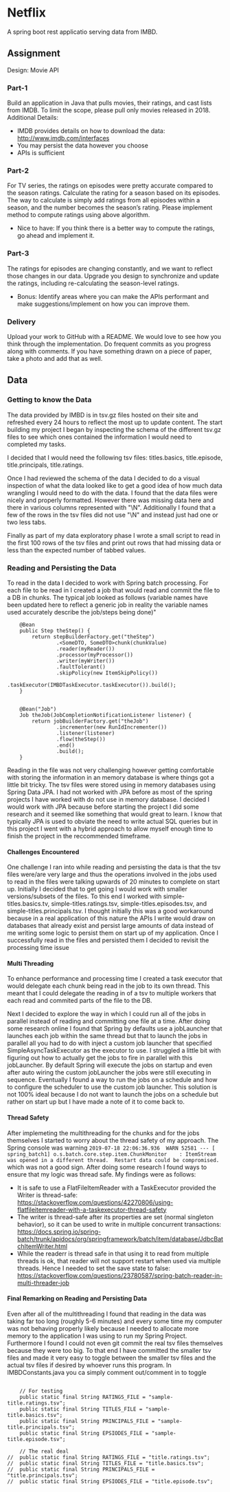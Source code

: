 # Netflix

A spring boot rest applicatio serving data from IMBD.

## Assignment
Design: Movie API
### Part-1
Build an application in Java that pulls movies, their ratings, and cast lists from IMDB. To limit the
scope, please pull only movies released in 2018.
Additional Details:
- IMDB provides details on how to download the data: http://www.imdb.com/interfaces
- You may persist the data however you choose
- APIs is sufficient
### Part-2
For TV series, the ratings on episodes were pretty accurate compared to the season ratings.
Calculate the rating for a season based on its episodes. The way to calculate is simply add
ratings from all episodes within a season, and the number becomes the season’s rating.
Please implement method to compute ratings using above algorithm.

- Nice to have: If you think there is a better way to compute the ratings, go ahead and implement
it.

### Part-3
The ratings for episodes are changing constantly, and we want to reflect those changes in our
data. Upgrade you design to synchronize and update the ratings, including re-calculating the
season-level ratings.

- Bonus: Identify areas where you can make the APIs performant and make suggestions/implement on
how you can improve them.

### Delivery
Upload your work to GitHub with a README. We would love to see how you think through the
implementation. Do frequent commits as you progress along with comments. If you have
something drawn on a piece of paper, take a photo and add that as well.

## Data
### Getting to know the Data
The data provided by IMBD is in tsv.gz files hosted on their site and refreshed every 24 hours to reflect the most up to update content. The start building my project I began by inspecting the schema of the different tsv.gz files to see which ones contained the information I would need to completed my tasks.

I decided that I would need the following tsv files: titles.basics, title.episode, title.principals, title.ratings.

Once I had reviewed the schema of the data I decided to do a visual inspection of what the data looked like to get a good idea of how much data wrangling I would need to do with the data. I found that the data files were nicely and properly formatted. However there was missing data  here and there in various columns represented with "\N". Additionally I found that a few of the rows in the tsv files did not use "\N" and instead just had one or two less tabs.

Finally as part of my data exploratory phase I wrote a small script to read in the first 100 rows of the tsv files and print out rows that had missing data or less than the expected number of tabbed values. 

### Reading and Persisting the Data
To read in the data I decided to work with Spring batch processing. For each file to be read in I created a job that would read and commit the file to a DB in chunks. The typical job looked as follows (variable names have been updated here to reflect a generic job in reality the variable names used  accurately describe the job/steps being done)"

```
	@Bean
	public Step theStep() {
		return stepBuilderFactory.get("theStep")
				.<SomeDTO, SomeDTO>chunk(chunkValue)
				.reader(myReader())
				.processor(myProcessor())
				.writer(myWriter())
                .faultTolerant()
                .skipPolicy(new ItemSkipPolicy())
                .taskExecutor(IMBDTaskExecutor.taskExecutor()).build();
	}
	

	@Bean("Job")
	Job theJob(JobCompletionNotificationListener listener) {
		return jobBuilderFactory.get("theJob")
				.incrementer(new RunIdIncrementer())
				.listener(listener)
				.flow(theStep())
				.end()
				.build();
	}
```

Reading in the file was not very challenging however getting comfortable with storing the information in an memory database is where things got a little bit tricky. The tsv files were stored using in memory databases using Spring Data JPA. I had not worked with JPA before as most of the spring projects I have worked with do not use in memory database. I decided I would work with JPA because before starting the project I did some research and it seemed like something that would great to learn. I know that typically JPA is used to obviate the need to write actual SQL queries but in this project I went with a hybrid approach to allow myself enough time to finish the project in the reccommended timeframe.

#### Challenges Encountered
One challenge I ran into while reading and persisting the data is that the tsv files were/are very large and thus the operations involved in the jobs used to read in the files were talking upwards of 20 minutes to complete on start up. Initially I decided that to get going I would work with smaller versions/subsets of the files. To this end I worked with simple-titles.basics.tv, simple-titles.ratings.tsv, simple-titles.episodes.tsv, and simple-titles.principals.tsv. I thought initially this was a good workaround because in a real application of this nature the APIs I write would draw on databases that already exist and persist large amounts of data instead of me writing some logic to persist them on start up of my application. Once I successfully read in the files and persisted them I decided to revisit the processing time issue

#### Multi Threading
To enhance performance and processing time I created a task executor that would delegate each chunk being read in the job to its own thread. This meant that I could delegate the reading in of a tsv to multiple workers that each read and commited parts of the file to the DB.

Next I decided to explore the way in which I could run all of the jobs in parallel instead of reading and committing one file at a time. After doing some research online I found that Spring by defaults use a jobLauncher that launches each job within the same thread but that to launch the jobs in parallel all you had to do with inject a custom job launcher that specified SimpleAsyncTaskExecutor as the executor to use. I struggled a little bit with figuring out how to actually get the jobs to fire in parallel with this jobLauncher. By default Spring will execute the jobs on startup and even after auto wiring the custom jobLauncher the jobs were still executing in sequence. Eventually I found a way to run the jobs on a schedule and how to configure the scheduler to use the custom job launcher. This solution is not 100% ideal because I do not want to launch the jobs on a schedule but rather on start up but I have made a note of it to come back to.

#### Thread Safety
After implemeting the multithreading for the chunks and for the jobs themselves I started to worry about the thread safety of my approach. The Spring console was warning `2019-07-18 22:06:36.936  WARN 52581 --- [  spring_batch1] o.s.batch.core.step.item.ChunkMonitor    : ItemStream was opened in a different thread.  Restart data could be compromised.` which was not a good sign. After doing some research I found ways to ensure that my logic was thread safe. My findings were as follows:
  - It is safe to use a FlatFileItemReader with a TaskExecutor provided the Writer is thread-safe: https://stackoverflow.com/questions/42270806/using-flatfileitemreader-with-a-taskexecutor-thread-safety
  - The writer is thread-safe after its properties are set (normal singleton behavior), so it can be used to write in multiple concurrent transactions: https://docs.spring.io/spring-batch/trunk/apidocs/org/springframework/batch/item/database/JdbcBatchItemWriter.html
  - While the readerr is thread safe in that using it to read from multiple threads is ok, that reader will not support restart when used via multiple threads. Hence I needed to set the save state to false: https://stackoverflow.com/questions/23780587/spring-batch-reader-in-multi-threader-job

#### Final Remarking on Reading and Persisting Data
Even after all of the multithreading I found that reading in the data was taking far too long (roughly 5-6 minutes) and every some time my computer was not behaving properly likely because I needed to allocate more memory to the application I was using to run my Spring Project. Furthermore I found I could not even git commit the real tsv files themselves because they were too big. To that end I have committed the smaller tsv files and made it very easy to toggle between the smaller tsv files and the actual tsv files if desired by whoever runs this program. In IMBDConstants.java you ca simply comment out/comment in to toggle

```
	
	// For testing
	public static final String RATINGS_FILE = "sample-title.ratings.tsv";
	public static final String TITLES_FILE = "sample-title.basics.tsv";
	public static final String PRINCIPALS_FILE = "sample-title.principals.tsv";
	public static final String EPSIODES_FILE = "sample-title.episode.tsv";

	// The real deal
//	public static final String RATINGS_FILE = "title.ratings.tsv";
//	public static final String TITLES_FILE = "title.basics.tsv";
//	public static final String PRINCIPALS_FILE = "title.principals.tsv";
//	public static final String EPSIODES_FILE = "title.episode.tsv";
	
```


